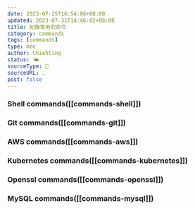 ```yaml
---
date: 2023-07-25T16:54:06+08:00
updated: 2023-07-31T14:46:02+08:00
title: 紀錄常用的命令
category: commands
tags: [commands]
type: moc
author: Chiehting
status: 🌤
sourceType: 💭️
sourceURL: .
post: false
---
```


### Shell commands([[commands-shell]])

### Git commands([[commands-git]])

### AWS commands([[commands-aws]])

### Kubernetes commands([[commands-kubernetes]])

### Openssl commands([[commands-openssl]])

### MySQL commands([[commands-mysql]])
